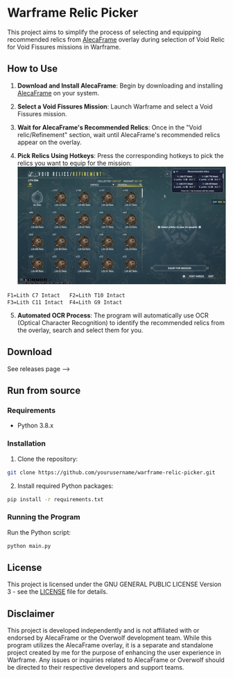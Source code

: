 # Warframe Relic Picker

This project aims to simplify the process of selecting and equipping recommended relics from [AlecaFrame](https://www.alecaframe.com) overlay during selection of Void Relic for Void Fissures missions in Warframe.

## How to Use

1. **Download and Install AlecaFrame**: Begin by downloading and installing [AlecaFrame](https://www.alecaframe.com) on your system.

2. **Select a Void Fissures Mission**: Launch Warframe and select a Void Fissures mission.

3. **Wait for AlecaFrame's Recommended Relics**: Once in the "Void relic/Refinement" section, wait until AlecaFrame's recommended relics appear on the overlay.

4. **Pick Relics Using Hotkeys**: Press the corresponding hotkeys to pick the relics you want to equip for the mission:
![AlecaFrame Recommended Relic Overlay](example_screenshot.png)

```
F1=Lith C7 Intact   F2=Lith T10 Intact
F3=Lith C11 Intact  F4=Lith G9 Intact
```

5. **Automated OCR Process**: The program will automatically use OCR (Optical Character Recognition) to identify the recommended relics from the overlay, search and select them for you.



## Download

See releases page -->


## Run from source

### Requirements

- Python 3.8.x

### Installation

1. Clone the repository:

```bash
git clone https://github.com/yourusername/warframe-relic-picker.git
```

2. Install required Python packages:

```bash
pip install -r requirements.txt
```

### Running the Program

Run the Python script:

```bash
python main.py
```

## License

This project is licensed under the GNU GENERAL PUBLIC LICENSE Version 3 - see the [LICENSE](LICENSE) file for details.


## Disclaimer

This project is developed independently and is not affiliated with or endorsed by AlecaFrame or the Overwolf development team. While this program utilizes the AlecaFrame overlay, it is a separate and standalone project created by me for the purpose of enhancing the user experience in Warframe. Any issues or inquiries related to AlecaFrame or Overwolf should be directed to their respective developers and support teams.
